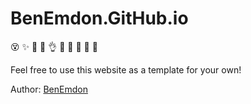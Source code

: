 # BenEmdon.GitHub.io
😵
✨
😬
🌁
👌
💖
🔨
🐧
🐸
🦑

Feel free to use this website as a template for your own! 

Author: [BenEmdon](https://github.com/benemdon)
